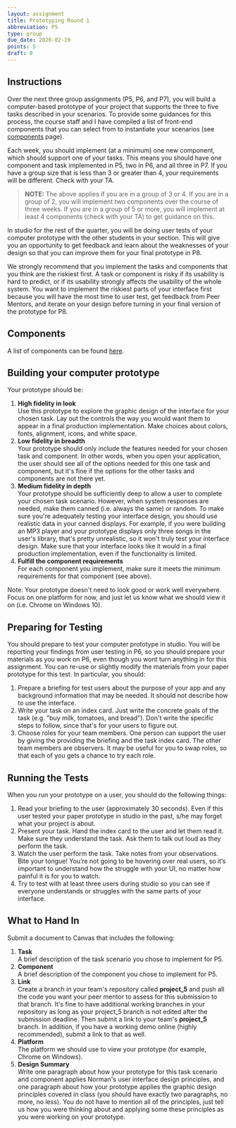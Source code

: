 ```yaml
---
layout: assignment
title: Prototyping Round 1
abbreviation: P5
type: group
due_date: 2020-02-19
points: 5
draft: 0
---
```



## Instructions
Over the next three group assignments (P5, P6, and P7), you will build a computer-based prototype of your project that supports the three to five tasks described in your scenarios. To provide some guidances for this process, the course staff and I have compiled a list of front-end components that you can select from to instantiate your scenarios (see [components](components) page).

Each week, you should implement (at a minimum) one new component, which should support one of your tasks. This means you should have one component and task implemented in P5, two in P6, and all three in P7. If you have a group size that is less than 3 or greater than 4, your requirements will be different. Check with your TA.

> **NOTE:** The above applies if you are in a group of 3 or 4. If you are in a group of 2, you will implement two components over the course of three weeks. If you are in a group of 5 or more, you will implement at least 4 components (check with your TA) to get guidance on this.

In studio for the rest of the quarter, you will be doing user tests of your computer prototype with the other students in your section. This will give you an opportunity to get feedback and learn about the weaknesses of your design so that you can improve them for your final prototype in P8.

We strongly recommend that you implement the tasks and components that you think are the riskiest first. A task or component is risky if its usability is hard to predict, or if its usability strongly affects the usability of the whole system. You want to implement the riskiest parts of your interface first because you will have the most time to user test, get feedback from Peer Mentors, and iterate on your design before turning in your final version of the prototype for P8.

 
## Components
A list of components can be found [here](components).

## Building your computer prototype

Your prototype should be:

1. **High fidelity in look**<br>Use this prototype to explore the graphic design of the interface for your chosen task. Lay out the controls the way you would want them to appear in a final production implementation. Make choices about colors, fonts, alignment, icons, and white space.
2. **Low fidelity in breadth**<br>Your prototype should only include the features needed for your chosen task and component. In other words, when you open your application, the user should see all of the options needed for this one task and component, but it's fine if the options for the other tasks and components are not there yet.
3. **Medium fidelity in depth**<br>Your prototype should be sufficiently deep to allow a user to complete your chosen task scenario. However, when system responses are needed, make them canned (i.e. always the same) or random. To make sure you're adequately testing your interface design, you should use realistic data in your canned displays. For example, if you were building an MP3 player and your prototype displays only three songs in the user's library, that's pretty unrealistic, so it won't truly test your interface design. Make sure that your interface looks like it would in a final production implementation, even if the functionality is limited.
4. **Fulfill the component requirements**<br>For each component you implement, make sure it meets the minimum requirements for that component (see above).

Note: Your prototype doesn't need to look good or work well everywhere. Focus on one platform for now, and just let us know what we should view it on (i.e. Chrome on Windows 10). 


## Preparing for Testing
You should prepare to test your computer prototype in studio. You will be reporting your findings from user testing in P6, so you should prepare your materials as you work on P6, even though you wont turn anything in for this assignment. You can re-use or slightly modify the materials from your paper prototype for this test. In particular, you should:

1. Prepare a briefing for test users about the purpose of your app and any background information that may be needed. It should not describe how to use the interface.
2. Write your task on an index card. Just write the concrete goals of the task (e.g. "buy milk, tomatoes, and bread"). Don't write the specific steps to follow, since that's for your users to figure out. 
3. Choose roles for your team members. One person can support the user by giving the providing the briefing and the task index card. The other team members are observers. It may be useful for you to swap roles, so that each of you gets a chance to try each role.
 

## Running the Tests
When you run your prototype on a user, you should do the following things:

1. Read your briefing to the user (approximately 30 seconds). Even if this user tested your paper prototype in studio in the past, s/he may forget what your project is about. 
2. Present your task. Hand the index card to the user and let them read it. Make sure they understand the task. Ask them to talk out loud as they perform the task.
3. Watch the user perform the task. Take notes from your observations. Bite your tongue! You’re not going to be hovering over real users, so it’s important to understand how the struggle with your UI, no matter how painful it is for you to watch.
4. Try to test with at least three users during studio so you can see if everyone understands or struggles with the same parts of your interface.

 

## What to Hand In
Submit a document to Canvas that includes the following:

1. **Task**<br> A brief description of the task scenario you chose to implement for P5.
2. **Component**<br> A brief description of the component you chose to implement for P5.
3. **Link**<br>Create a branch in your team's repository called **project_5** and push all the code you want your peer mentor to assess for this submission to that branch. It's fine to have additional working branches in your repository as long as your project_5 branch is not edited after the submission deadline. Then submit a link to your team's **project_5** branch. In addition, if you have a working demo online (highly recommended), submit a link to that as well.
4. **Platform**<br>The platform we should use to view your prototype (for example, Chrome on Windows).
5. **Design Summary**<br>Write one paragraph about how your prototype for this task scenario and component applies Norman's user interface design principles, and one paragraph about how your prototype applies the graphic design principles covered in class (you should have exactly two paragraphs, no more, no less). You do not have to mention all of the principles, just tell us how you were thinking about and applying some these principles as you were working on your prototype.